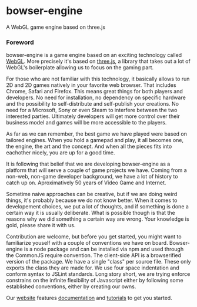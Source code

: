 bowser-engine
=============

A WebGL game engine based on three.js

### Foreword

bowser-engine is a game engine based on an exciting technology called [WebGL](http://en.wikipedia.org/wiki/WebGL). More precisely it's based on [three.js](http://www.threejs.org), a library that takes out a lot of WebGL's boilerplate allowing us to focus on the gaming part.

For those who are not familiar with this technology, it basically allows to run 2D and 2D games natively in your favorite web browser. That includes Chrome, Safari and Firefox. This means great things for both players and developers. No need for installation, no dependency on specific hardware and the possibility to self-distribute and self-publish your creations. No need for a Microsoft, Sony or even Steam to interfere between the two interested parties. Ultimately developers will get more control over their business model and games will be more accessible to the players.

As far as we can remember, the best game we have played were based on tailored engines. When you hold a gamepad and play, it all becomes one, the engine, the art and the concept. And when all the pieces fits into eachother nicely, you are up for a good time.

It is following that belief that we are developing bowser-engine as a platform that will serve a couple of game projects we have. Coming from a non-web, non-game developer background, we have a lot of history to catch up on. Aproximatively 50 years of Video Game and Internet.

Sometime naive approaches can be creative, but if we are doing weird things, it's probably because we do not know better. When it comes to developement choices, we put a lot of thoughts, and if something is done a certain way it is usually deliberate. What is possible though is that the reasons why we did something a certain way are wrong. Your knowledge is gold, please share it with us.

Contribution are welcome, but before you get started, you might want to familiarize youself with a couple of conventions we have on board. Bowser-engine is a node package and can be installed via npm and used through the CommonJS require convention. The client-side API is a browserified version of the package. We have a single "class" per source file. These only exports the class they are made for. We use four space indentation and conform syntax to JSLint standards. Long story short, we are trying enforce constrains on the infinite flexibility of Javascript either by following some established conventions, either by creating our owns.

Our [website](http://www.bowserjs.org) features [documentation](http://docs.bowserjs.org) and [tutorials](http://learn.bowserjs.org) to get you started.
